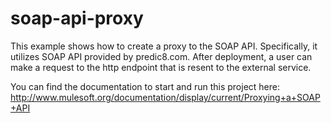 soap-api-proxy
==============

This example shows how to create a proxy to the SOAP API. Specifically, it utilizes SOAP API provided by predic8.com. After deployment, a user can make a request to the http endpoint that is resent to the external service.

You can find the documentation to start and run this project here:
http://www.mulesoft.org/documentation/display/current/Proxying+a+SOAP+API
